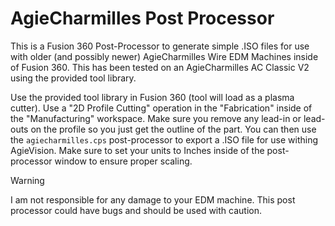 # AgieCharmilles Post Processor

This is a Fusion 360 Post-Processor to generate simple .ISO files for use with older (and possibly newer) AgieCharmilles Wire EDM Machines inside of Fusion 360.
This has been tested on an AgieCharmilles AC Classic V2 using the provided tool library.

Use the provided tool library in Fusion 360 (tool will load as a plasma cutter). Use a "2D Profile Cutting" operation in the "Fabrication" inside of the "Manufacturing" workspace. Make sure you remove any lead-in or lead-outs on the profile so you just get the outline of the part. You can then use the `agiecharmilles.cps` post-processor to export a .ISO file for use withing AgieVision. Make sure to set your units to Inches inside of the post-processor window to ensure proper scaling.

> [!WARNING]
> I am not responsible for any damage to your EDM machine. This post processor could have bugs and should be used with caution.
